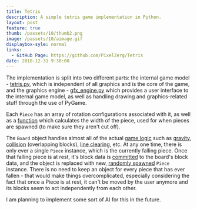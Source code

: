 ```yaml
---
title: Tetris
description: A simple tetris game implementation in Python.
layout: post
feature: true
thumb: /passets/10/thumb2.png
image: /passets/10/aimage.gif
displaybox-syle: normal
links:
  - GitHub Page: https://github.com/PixelZerg/Tetris
date: 2018-12-31 9:30:00
---
```


The implementation is split into two different parts: the internal game model - [tetris.py](https://github.com/PixelZerg/Tetris/blob/master/tetris.py), which is independent of all graphics and is the core of the game, and the graphics engine - [gfx_engine.py](https://github.com/PixelZerg/Tetris/blob/master/gfx_engine.py) which provides a user interface to the internal game model, as well as handling drawing and graphics-related stuff through the use of PyGame.

Each `Piece` has an array of rotation configurations associated with it, as well as a [function](https://github.com/PixelZerg/Tetris/blob/master/tetris.py#L237) which calculates the width of the piece, used for when pieces are spawned (to make sure they aren't cut off).

The `Board` object handles almost all of the actual [game logic](https://github.com/PixelZerg/Tetris/blob/master/tetris.py#L386) such as [gravity](https://github.com/PixelZerg/Tetris/blob/master/tetris.py#L415), [collision](https://github.com/PixelZerg/Tetris/blob/master/tetris.py#L338) (overlapping blocks), [line clearing](https://github.com/PixelZerg/Tetris/blob/master/tetris.py#L400), etc. At any one time, there is only ever a single `Piece` instance, which is the currently falling piece. Once that falling piece is at rest, it's block data is [committed](https://github.com/PixelZerg/Tetris/blob/master/tetris.py#L291) to the board's block data, and the object is replaced with new, [randomly spawned](https://github.com/PixelZerg/Tetris/blob/master/tetris.py#L320) `Piece` instance. There is no need to keep an object for every piece that has ever fallen - that would make things overcomplicated, especially considering the fact that once a Piece is at rest, it can't be moved by the user anymore and its blocks seem to act independently from each other.

I am planning to implement some sort of AI for this in the future.